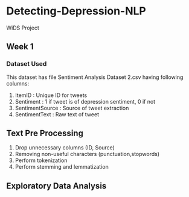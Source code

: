 # Detecting-Depression-NLP
WiDS Project

<h2><b>Week 1</b></h2>
  <h3>Dataset Used</h3> <a href='https://www.kaggle.com/datasets/ywang311/twitter-sentiment'></a>
  This dataset has file Sentiment Analysis Dataset 2.csv having following columns:<br>
  <ol>
    <li>ItemID : Unique ID for tweets
    <li>Sentiment : 1 if tweet is of depression sentiment, 0 if not
    <li>SentimentSource : Source of tweet extraction
    <li>SentimentText : Raw text of tweet
  </ol>

  <h2>Text Pre Processing</h2>
  <ol>
    <li>Drop unnecessary columns (ID, Source)
    <li>Removing non-useful characters (punctuation,stopwords)
    <li>Perform tokenization
    <li>Perform stemming and lemmatization
  </ol>
  <h2>Exploratory Data Analysis </h2>
